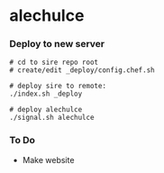 alechulce
=========


### Deploy to new server
```
# cd to sire repo root
# create/edit _deploy/config.chef.sh

# deploy sire to remote:
./index.sh _deploy

# deploy alechulce
./signal.sh alechulce
```


### To Do
- Make website

